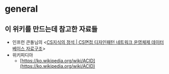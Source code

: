 # general

## 이 위키를 만드는데 참고한 자료들&#x20;

* 인프런 큰돌님의 <[CS지식의 정석 | CS면접 디자인패턴 네트워크 운영체제 데이터베이스 자료구조](https://www.inflearn.com/course/%EA%B0%9C%EB%B0%9C%EC%9E%90-%EB%A9%B4%EC%A0%91-cs-%ED%8A%B9%EA%B0%95)>
* 위키피디아&#x20;
  * [https://ko.wikipedia.org/wiki/ACID](https://ko.wikipedia.org/wiki/ACID)
